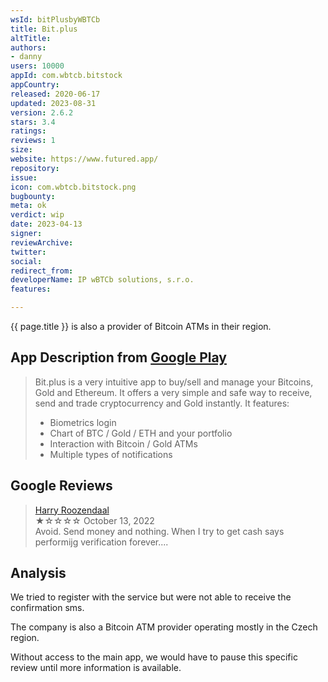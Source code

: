 ```yaml
---
wsId: bitPlusbyWBTCb
title: Bit.plus
altTitle: 
authors:
- danny
users: 10000
appId: com.wbtcb.bitstock
appCountry: 
released: 2020-06-17
updated: 2023-08-31
version: 2.6.2
stars: 3.4
ratings: 
reviews: 1
size: 
website: https://www.futured.app/
repository: 
issue: 
icon: com.wbtcb.bitstock.png
bugbounty: 
meta: ok
verdict: wip
date: 2023-04-13
signer: 
reviewArchive: 
twitter: 
social: 
redirect_from: 
developerName: IP wBTCb solutions, s.r.o.
features: 

---
```


{{ page.title }} is also a provider of Bitcoin ATMs in their region. 

## App Description from [Google Play](https://play.google.com/store/apps/details?id=com.wbtcb.bitstock) 

> Bit.plus is a very intuitive app to buy/sell and manage your Bitcoins, Gold and Ethereum. It offers a very simple and safe way to receive, send and trade cryptocurrency and Gold instantly. It features:
> - Biometrics login
> - Chart of BTC / Gold / ETH and your portfolio
> - Interaction with Bitcoin / Gold ATMs
> - Multiple types of notifications

## Google Reviews 

> [Harry Roozendaal](https://play.google.com/store/apps/details?id=com.wbtcb.bitstock&gl=us)<br>
  ★☆☆☆☆ October 13, 2022 <br>
       Avoid. Send money and nothing. When I try to get cash says performijg verification forever....

## Analysis 

We tried to register with the service but were not able to receive the confirmation sms. 

The company is also a Bitcoin ATM provider operating mostly in the Czech region. 

Without access to the main app, we would have to pause this specific review until more information is available. 

